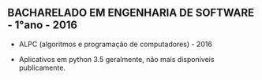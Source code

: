 ## **BACHARELADO EM ENGENHARIA DE SOFTWARE - 1°ano - 2016**

* ALPC (algoritmos e programação de computadores) - 2016

* Aplicativos em python 3.5 geralmente, não mais disponíveis publicamente.
